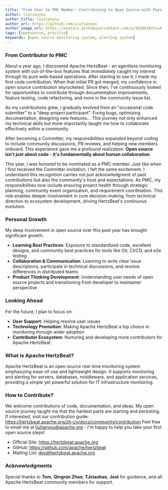 ```yaml
---
title: "From User to PMC Member: Contributing to Open Source with Passion at Apache HertzBeat"
author: liutianyou
author_title: liutianyou
author_url: https://github.com/Liutianyou
author_image_url: https://avatars.githubusercontent.com/u/30208283?v=4
tags: [opensource, practice]
keywords: [open source monitoring system, alerting system]
---
```


### From Contributor to PMC

About a year ago, I discovered Apache HertzBeat - an agentless monitoring system with out-of-the-box features that immediately caught my interest through its pure web-based operations. After starting to use it, I made my first code contribution. When that initial PR got merged, my confidence in open source contribution skyrocketed. Since then, I've continuously looked for opportunities to contribute through documentation improvements, feature testing, code refactoring, and more in the community issue list.

As my contributions grew, I gradually evolved from an "occasional code submitter" to a "deep project participant". Fixing bugs, optimizing documentation, designing new features... This journey not only enhanced my technical skills but more importantly taught me how to collaborate effectively within a community.

After becoming a Committer, my responsibilities expanded beyond coding to include community discussions, PR reviews, and helping new members onboard. This experience gave me a profound realization: **Open source isn't just about code - it's fundamentally about human collaboration**.

This year, I was honored to be nominated as a PMC member. Just like when I first received the Committer invitation, I felt the same excitement. I understand this recognition carries not just acknowledgment of past contributions but also the community's trust and expectations. As PMC, my responsibilities now include ensuring project health through strategic planning, community event organization, and requirement coordination. This role enables deeper involvement in core decision-making, from technical direction to ecosystem development, driving HertzBeat's continuous evolution.

### Personal Growth

My deep involvement in open source over this past year has brought significant growth:

- **Learning Best Practices**: Exposure to standardized code, excellent designs, and community best practices for tools like Git, CI/CD, and e2e testing
- **Collaboration & Communication**: Learning to write clear issue descriptions, participate in technical discussions, and resolve differences in distributed teams
- **Product Thinking Development**: Understanding user needs of open source projects and transitioning from developer to maintainer perspective

### Looking Ahead

For the future, I plan to focus on:

- **User Support**: Helping resolve user issues
- **Technology Promotion**: Making Apache HertzBeat a top choice in monitoring through wider adoption
- **Contributor Ecosystem**: Nurturing and developing more contributors for Apache HertzBeat

### What is Apache HertzBeat?

Apache HertzBeat is an open source real-time monitoring system emphasizing ease-of-use and lightweight design. It supports monitoring and alerting for servers, databases, middleware, and application services, providing a simple yet powerful solution for IT infrastructure monitoring.

### How to Contribute?

We welcome contributions of code, documentation, and ideas. My open source journey taught me that the hardest parts are starting and persisting. If interested, visit our contribution guide:  
<https://hertzbeat.apache.org/zh-cn/docs/community/contribution>
Feel free to email me at <liutianyou@apache.org> - I'm happy to help you take your first open source steps!

- Official Site: <https://hertzbeat.apache.org>  
- GitHub: <https://github.com/apache/hertzbeat>  
- Mailing List: <dev@hertzbeat.apache.org>  

### Acknowledgments

Special thanks to **Tom**, **Qingran Zhao**, **TJxiaobao**, **Jast** for guidance, and all Apache HertzBeat community members for support.
